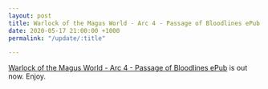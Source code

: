 ```yaml
---
layout: post
title: Warlock of the Magus World - Arc 4 - Passage of Bloodlines ePub
date: 2020-05-17 21:00:00 +1000
permalink: "/update/:title"

---
```

[Warlock of the Magus World - Arc 4 - Passage of Bloodlines ePub](/warlock-of-the-magus-world) is out now. Enjoy.